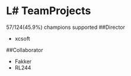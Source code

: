 # L# TeamProjects
57/124(45.9%) champions supported
##Director
+ xcsoft

##Collaborator
+ Fakker
+ RL244

